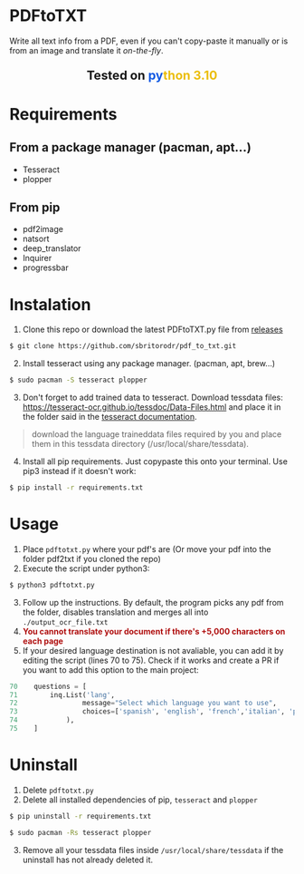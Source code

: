 # PDFtoTXT
Write all text info from a PDF, even if you can't copy-paste it manually or is from an image and translate it *on-the-fly*.

 <p style="text-align: center;font-size:1.35rem"> <b> Tested on <span style="color:#135BE3"> py</span><span style="color:#EBBE0D">thon 3.10</span> </b> </p>

# Requirements
## From a package manager (pacman, apt...)
* Tesseract
* plopper
## From pip
* pdf2image
* natsort
* deep_translator
* Inquirer
* progressbar

# Instalation
1. Clone this repo or download the latest PDFtoTXT.py file from [releases](https://github.com/sbritorodr/PDFtoTXT/releases)
```sh
$ git clone https://github.com/sbritorodr/pdf_to_txt.git
```


2. Install tesseract using any package manager. (pacman, apt, brew...)

```sh
$ sudo pacman -S tesseract plopper
```
3. Don't forget to add trained data to tesseract.
Download tessdata files: https://tesseract-ocr.github.io/tessdoc/Data-Files.html and place it in the folder said in the [tesseract documentation](https://tesseract-ocr.github.io/tessdoc/).
> download the language traineddata files required by you and place them in this tessdata directory (/usr/local/share/tessdata).


4. Install all pip requirements. Just copypaste this onto your terminal. Use pip3 instead if it doesn't work:
```sh
$ pip install -r requirements.txt
```
# Usage
1. Place `pdftotxt.py` where your pdf's are (Or move your pdf into the folder pdf2txt if you cloned the repo)
2. Execute the script under python3:

```sh
$ python3 pdftotxt.py
```
3. Follow up the instructions. By default, the program picks any pdf from the folder, disables translation and merges all into `./output_ocr_file.txt`
4. <span style="color:#AF0E0E">**You cannot translate your document if there's +5,000 characters on each page**</span>
5. If your desired language destination is not avaliable, you can add it by editing the script (lines 70 to 75). Check if it works and create a PR if you want to add this option to the main project:
```python
70    questions = [
71        inq.List('lang',
72                message="Select which language you want to use",
73                choices=['spanish', 'english', 'french','italian', 'portuguese', 'german'] # add here your language/s
74            ),
75    ]
```

# Uninstall
1. Delete `pdftotxt.py`
2. Delete all installed dependencies of pip, `tesseract` and `plopper`
```sh
$ pip uninstall -r requirements.txt
```
```sh
$ sudo pacman -Rs tesseract plopper
```
3. Remove all your tessdata files inside `/usr/local/share/tessdata` if the uninstall has not already deleted it.
